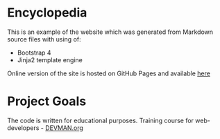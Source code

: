 # Encyclopedia

This is an example of the website which was generated from Markdown source files with using of:

* Bootstrap 4
* Jinja2 template engine

Online version of the site is hosted on GitHub Pages and available [here](https://ivan-shishkov.github.io/19_site_generator/rendered_site/)

# Project Goals

The code is written for educational purposes. Training course for web-developers - [DEVMAN.org](https://devman.org)

